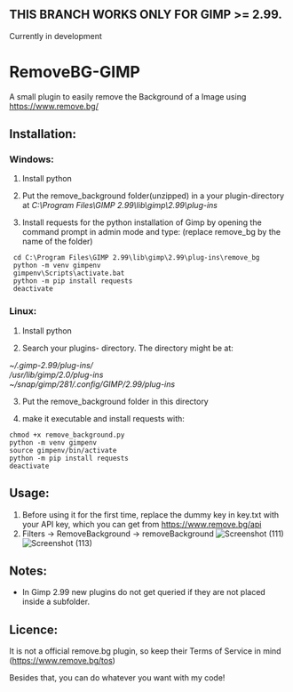 ## THIS BRANCH WORKS ONLY FOR GIMP >= 2.99. 
Currently in development

# RemoveBG-GIMP
A small plugin to easily remove the Background of a Image using https://www.remove.bg/

## Installation:
### Windows: 
1. Install python

2. Put the remove_background folder(unzipped) in a your plugin-directory at *C:\Program Files\GIMP 2.99\lib\gimp\2.99\plug-ins*

3. Install requests for the python installation of Gimp by opening the command prompt in admin mode and type: (replace remove_bg by the name of the folder)
```
 cd C:\Program Files\GIMP 2.99\lib\gimp\2.99\plug-ins\remove_bg   
 python -m venv gimpenv
 gimpenv\Scripts\activate.bat
 python -m pip install requests
 deactivate
```

### Linux: 
1. Install python

2. Search your plugins- directory. The directory might be at:

 *~/.gimp-2.99/plug-ins/*        
 */usr/lib/gimp/2.0/plug-ins*      
 *~/snap/gimp/281/.config/GIMP/2.99/plug-ins*

3. Put the remove_background folder in this directory

4. make it executable and install requests with: 

```
chmod +x remove_background.py
python -m venv gimpenv
source gimpenv/bin/activate
python -m pip install requests
deactivate
```
 

## Usage:
1. Before using it for the first time, replace the dummy key in key.txt with your API key, which you can get from https://www.remove.bg/api
1. Filters -> RemoveBackground -> removeBackground
![Screenshot (111)](https://user-images.githubusercontent.com/66686353/84802853-773a8080-b001-11ea-9c1a-5da90977a010.png)
![Screenshot (113)](https://user-images.githubusercontent.com/66686353/84802857-786bad80-b001-11ea-9bdd-be2c37bbea8d.png)

## Notes:
- In Gimp 2.99 new plugins do not get queried if they are not placed inside a subfolder. 

## Licence:
It is not a official remove.bg plugin, so keep their Terms of Service in mind (https://www.remove.bg/tos)

Besides that, you can do whatever you want with my code!
